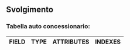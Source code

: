 ## Svolgimento

### Tabella auto concessionario:

| FIELD | TYPE | ATTRIBUTES | INDEXES |
| ----- | ---- | ---------- | ------- |
